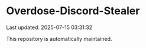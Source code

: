 # Overdose-Discord-Stealer

Last updated: 2025-07-15 03:31:32

This repository is automatically maintained.
